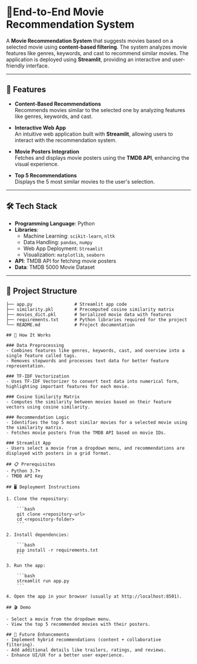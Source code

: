 # 🎥End-to-End Movie Recommendation System  

A **Movie Recommendation System** that suggests movies based on a selected movie using **content-based filtering**. The system analyzes movie features like genres, keywords, and cast to recommend similar movies. The application is deployed using **Streamlit**, providing an interactive and user-friendly interface.

---

## 🚀 Features  

- **Content-Based Recommendations**  
   Recommends movies similar to the selected one by analyzing features like genres, keywords, and cast.  

- **Interactive Web App**  
   An intuitive web application built with **Streamlit**, allowing users to interact with the recommendation system.  

- **Movie Posters Integration**  
   Fetches and displays movie posters using the **TMDB API**, enhancing the visual experience.  

- **Top 5 Recommendations**  
   Displays the 5 most similar movies to the user's selection.

---

## 🛠️ Tech Stack  

- **Programming Language**: Python  
- **Libraries**:  
   - Machine Learning: `scikit-learn`, `nltk`  
   - Data Handling: `pandas`, `numpy`  
   - Web App Deployment: `Streamlit`  
   - Visualization: `matplotlib`, `seaborn`  
- **API**: TMDB API for fetching movie posters  
- **Data**: TMDB 5000 Movie Dataset  

---

## 📂 Project Structure  

```plaintext
├── app.py                # Streamlit app code  
├── similarity.pkl        # Precomputed cosine similarity matrix  
├── movies_dict.pkl       # Serialized movie data with features  
├── requirements.txt      # Python libraries required for the project  
└── README.md             # Project documentation  

## 🧠 How It Works

### Data Preprocessing
- Combines features like genres, keywords, cast, and overview into a single feature called tags.
- Removes stopwords and processes text data for better feature representation.

### TF-IDF Vectorization
- Uses TF-IDF Vectorizer to convert text data into numerical form, highlighting important features for each movie.

### Cosine Similarity Matrix
- Computes the similarity between movies based on their feature vectors using cosine similarity.

### Recommendation Logic
- Identifies the top 5 most similar movies for a selected movie using the similarity matrix.
- Fetches movie posters from the TMDB API based on movie IDs.

### Streamlit App
- Users select a movie from a dropdown menu, and recommendations are displayed with posters in a grid format.

## 📋 Prerequisites
- Python 3.7+
- TMDB API Key

## 🖥️ Deployment Instructions

1. Clone the repository:

    ```bash
    git clone <repository-url>
    cd <repository-folder>
    ```

2. Install dependencies:

    ```bash
    pip install -r requirements.txt
    ```

3. Run the app:

    ```bash
    streamlit run app.py
    ```

4. Open the app in your browser (usually at http://localhost:8501).

## 🎬 Demo

- Select a movie from the dropdown menu.
- View the top 5 recommended movies with their posters.

## 🌟 Future Enhancements
- Implement hybrid recommendations (content + collaborative filtering).
- Add additional details like trailers, ratings, and reviews.
- Enhance UI/UX for a better user experience.
